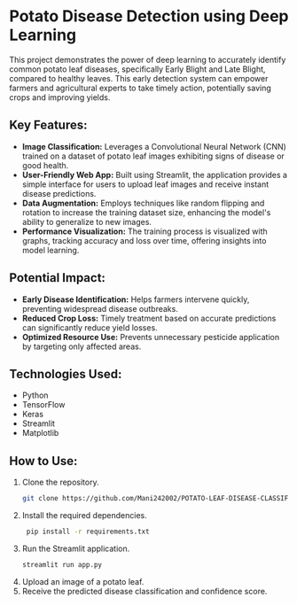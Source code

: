 # Potato Disease Detection using Deep Learning

This project demonstrates the power of deep learning to accurately identify common potato leaf diseases, specifically Early Blight and Late Blight, compared to healthy leaves. This early detection system can empower farmers and agricultural experts to take timely action, potentially saving crops and improving yields.

## Key Features:

- **Image Classification:** Leverages a Convolutional Neural Network (CNN) trained on a dataset of potato leaf images exhibiting signs of disease or good health.
- **User-Friendly Web App:** Built using Streamlit, the application provides a simple interface for users to upload leaf images and receive instant disease predictions.
- **Data Augmentation:** Employs techniques like random flipping and rotation to increase the training dataset size, enhancing the model's ability to generalize to new images.
- **Performance Visualization:** The training process is visualized with graphs, tracking accuracy and loss over time, offering insights into model learning.

## Potential Impact:

- **Early Disease Identification:** Helps farmers intervene quickly, preventing widespread disease outbreaks.
- **Reduced Crop Loss:** Timely treatment based on accurate predictions can significantly reduce yield losses.
- **Optimized Resource Use:** Prevents unnecessary pesticide application by targeting only affected areas.

## Technologies Used:

- Python
- TensorFlow
- Keras
- Streamlit
- Matplotlib

## How to Use:

1. Clone the repository.
   ```bash
   git clone https://github.com/Mani242002/POTATO-LEAF-DISEASE-CLASSIFICATION
2. Install the required dependencies.
   ```bash
    pip install -r requirements.txt
3. Run the Streamlit application.
   ```bash
   streamlit run app.py
4. Upload an image of a potato leaf.
5. Receive the predicted disease classification and confidence score.


   
